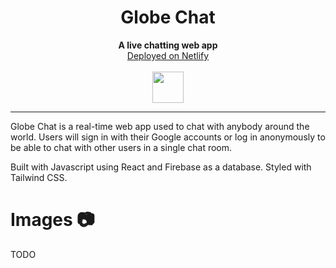<h1 align="center">Globe Chat</h1>
<p align="center">
  <b>A live chatting web app</b><br>
    <a href="https://globechat.netlify.app/">Deployed on Netlify</a> 
  <br/>
    <br/>
    <img src="https://upload.wikimedia.org/wikipedia/commons/thumb/a/ae/Globe_icon-white.svg/1200px-Globe_icon-white.svg.png" width="50" height="50">
</p>

---

Globe Chat is a real-time web app used to chat with anybody around the world. Users will sign in with their Google accounts or log in anonymously to be able to chat with other users in a single chat room.

Built with Javascript using React and Firebase as a database. Styled with Tailwind CSS.

# Images 📷
TODO
